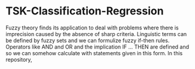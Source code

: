 # TSK-Classification-Regression

Fuzzy theory finds its application to deal with problems where there is imprecision caused by the absence of sharp criteria. Linguistic terms can be defined by fuzzy sets and we can formulize fuzzy if-then rules. Operators like AND and OR and the implication IF ... THEN are defined and so we can somehow calculate with statements given in this form. In this repository, 
